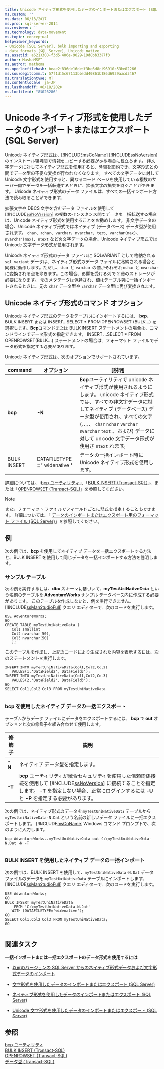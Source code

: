 ```yaml
---
title: Unicode ネイティブ形式を使用したデータのインポートまたはエクスポート (SQL Server) | Microsoft Docs
ms.custom: ''
ms.date: 06/13/2017
ms.prod: sql-server-2014
ms.reviewer: ''
ms.technology: data-movement
ms.topic: conceptual
helpviewer_keywords:
- Unicode [SQL Server], bulk importing and exporting
- data formats [SQL Server], Unicode native
ms.assetid: a6213308-f3d5-406e-9029-19d8bb3367f3
author: MashaMSFT
ms.author: mathoma
ms.openlocfilehash: beae2f836de16dedf3be6d8c196910c53be02266
ms.sourcegitcommit: 57f1d15c67113bbadd40861b886d6929aacd3467
ms.translationtype: MT
ms.contentlocale: ja-JP
ms.lasthandoff: 06/18/2020
ms.locfileid: "85026286"
---
```

# <a name="use-unicode-native-format-to-import-or-export-data-sql-server"></a>Unicode ネイティブ形式を使用したデータのインポートまたはエクスポート (SQL Server)
  Unicode ネイティブ形式は、[!INCLUDE[msCoName](../../includes/msconame-md.md)] [!INCLUDE[ssNoVersion](../../includes/ssnoversion-md.md)] のインストール環境間で情報をコピーする必要がある場合に役立ちます。 非文字データに対してネイティブ形式を使用すると、時間を節約でき、文字形式との間でデータ型の不要な変換が行われなくなります。 すべての文字データに対して Unicode 文字形式を使用すると、異なるコード ページを使用している複数のサーバー間でデータを一括転送するときに、拡張文字の損失を防ぐことができます。 Unicode ネイティブ形式のデータ ファイルは、すべての一括インポート方法で読み取ることができます。  
  
 拡張文字や DBCS 文字を含むデータ ファイルを使用して [!INCLUDE[ssNoVersion](../../includes/ssnoversion-md.md)] の複数のインスタンス間でデータを一括転送する場合は、Unicode ネイティブ形式を使用することをお勧めします。 非文字データの場合、Unicode ネイティブ形式ではネイティブ (データベース) データ型が使用されます。 `char`、`nchar`、`varchar`、`nvarchar`、`text`、`varchar(max)`、`nvarchar(max)`、`ntext` などの文字データの場合、Unicode ネイティブ形式では Unicode 文字データ形式が使用されます。  
  
 Unicode ネイティブ形式のデータ ファイルに SQLVARIANT として格納される `sql_variant` データは、ネイティブ形式のデータ ファイルに格納される場合と同様に動作します。ただし、`char` と `varchar` の値がそれぞれ `nchar` と `nvarchar` に変換される点を除きます。この場合、影響を受ける列で 2 倍のストレージが必要になります。 元のメタデータは保持され、値はテーブル列に一括インポートされるときに、元の `char` データ型や `varchar` データ型に再び変換されます。  
  
## <a name="command-options-for-unicode-native-format"></a>Unicode ネイティブ形式のコマンド オプション  
 Unicode ネイティブ形式のデータをテーブルにインポートするには、 **bcp**、BULK INSERT または INSERT...SELECT \* FROM OPENROWSET (BULK...) を選択します。**Bcp**コマンドまたは BULK INSERT ステートメントの場合は、コマンドラインでデータ形式を指定できます。 INSERT ...SELECT * FROM OPENROWSET(BULK...) ステートメントの場合は、フォーマット ファイルでデータ形式を指定する必要があります。  
  
 Unicode ネイティブ形式は、次のオプションでサポートされています。  
  
|command|オプション|[説明]|  
|-------------|------------|-----------------|  
|**bcp**|**-N**|**Bcp**ユーティリティで unicode ネイティブ形式が使用されるようにします。 unicode ネイティブ形式では、すべての非文字データに対してネイティブ (データベース) データ型が使用され、すべての文字 (、、、、 `char` `nchar` `varchar` `nvarchar` `text` 、および) データに対して unicode 文字データ形式が使用さ `ntext` れます。|  
|BULK INSERT|DATAFILETYPE **= '** widenative **'**|データの一括インポート時に Unicode ネイティブ形式を使用します。|  
  
 詳細については、「[bcp ユーティリティ](../../tools/bcp-utility.md)」、「[BULK INSERT &#40;Transact-SQL&#41;](/sql/t-sql/statements/bulk-insert-transact-sql)」、または「[OPENROWSET &#40;Transact-SQL&#41;](/sql/t-sql/functions/openrowset-transact-sql)」を参照してください。  
  
> [!NOTE]  
>  また、フォーマット ファイルでフィールドごとに形式を指定することもできます。 詳細については、「 [データのインポートまたはエクスポート用のフォーマット ファイル &#40;SQL Server&#41;](format-files-for-importing-or-exporting-data-sql-server.md)」を参照してください。  
  
## <a name="examples"></a>例  
 次の例では、**bcp** を使用してネイティブ データを一括エクスポートする方法と、BULK INSERT を使用して同じデータを一括インポートする方法を説明します。  
  
### <a name="sample-table"></a>サンプル テーブル  
 次の例を実行するには、**dbo** スキーマに基づいて、**myTestUniNativeData** という名前のテーブルを **AdventureWorks** サンプル データベース内に作成する必要があります。 このテーブルを作成しないと、例を実行できません。 [!INCLUDE[ssManStudioFull](../../../includes/ssmanstudiofull-md.md)] クエリ エディターで、次のコードを実行します。  
  
```  
USE AdventureWorks;  
GO  
CREATE TABLE myTestUniNativeData (  
   Col1 smallint,  
   Col2 nvarchar(50),  
   Col3 nvarchar(50)  
   );   
```  
  
 このテーブルを作成し、上記のコードにより生成された内容を表示するには、次のステートメントを実行します。  
  
```  
INSERT INTO myTestUniNativeData(Col1,Col2,Col3)  
   VALUES(1,'DataField2','DataField3');  
INSERT INTO myTestUniNativeData(Col1,Col2,Col3)  
   VALUES(2,'DataField2','DataField3');  
GO  
SELECT Col1,Col2,Col3 FROM myTestUniNativeData  
  
```  
  
### <a name="using-bcp-to-bulk-export-native-data"></a>bcp を使用したネイティブ データの一括エクスポート  
 テーブルからデータ ファイルにデータをエクスポートするには、 **bcp** で **out** オプションと次の修飾子を組み合わせて使用します。  
  
|修飾子|説明|  
|----------------|-----------------|  
|**-N**|ネイティブ データ型を指定します。|  
|**-T**|**bcp** ユーティリティが統合セキュリティを使用した信頼関係接続を使用して [!INCLUDE[ssNoVersion](../../includes/ssnoversion-md.md)] に接続することを指定します。 **-T** を指定しない場合、正常にログインするには **-U** と **-P** を指定する必要があります。|  
  
 次の例では、ネイティブ形式のデータを `myTestUniNativeData` テーブルから `myTestUniNativeData-N.Dat` という名前の新しいデータ ファイルに一括エクスポートします。 [!INCLUDE[msCoName](../../includes/msconame-md.md)] Windows コマンド プロンプトで、次のように入力します。  
  
```  
bcp AdventureWorks..myTestUniNativeData out C:\myTestUniNativeData-N.Dat -N -T  
  
```  
  
### <a name="using-bulk-insert-to-bulk-import-native-data"></a>BULK INSERT を使用したネイティブ データの一括インポート  
 次の例では、BULK INSERT を使用して、`myTestUniNativeData-N.Dat` データ ファイルのデータを `myTestUniNativeData` テーブルにインポートします。 [!INCLUDE[ssManStudioFull](../../../includes/ssmanstudiofull-md.md)] クエリ エディターで、次のコードを実行します。  
  
```  
USE AdventureWorks;  
GO  
BULK INSERT myTestUniNativeData   
    FROM 'C:\myTestUniNativeData-N.Dat'   
   WITH (DATAFILETYPE='widenative');   
GO  
SELECT Col1,Col2,Col3 FROM myTestUniNativeData;  
GO  
  
```  
  
##  <a name="related-tasks"></a><a name="RelatedTasks"></a> 関連タスク  
 **一括インポートまたは一括エクスポートのデータ形式を使用するには**  
  
-   [以前のバージョンの SQL Server からのネイティブ形式データおよび文字形式データのインポート](import-native-and-character-format-data-from-earlier-versions-of-sql-server.md)  
  
-   [文字形式を使用したデータのインポートまたはエクスポート &#40;SQL Server&#41;](use-character-format-to-import-or-export-data-sql-server.md)  
  
-   [ネイティブ形式を使用したデータのインポートまたはエクスポート &#40;SQL Server&#41;](use-native-format-to-import-or-export-data-sql-server.md)  
  
-   [Unicode 文字形式を使用したデータのインポートまたはエクスポート &#40;SQL Server&#41;](use-unicode-character-format-to-import-or-export-data-sql-server.md)  
  
## <a name="see-also"></a>参照  
 [bcp ユーティリティ](../../tools/bcp-utility.md)   
 [BULK INSERT &#40;Transact-SQL&#41;](/sql/t-sql/statements/bulk-insert-transact-sql)   
 [OPENROWSET &#40;Transact-SQL&#41;](/sql/t-sql/functions/openrowset-transact-sql)   
 [データ型 &#40;Transact-SQL&#41;](/sql/t-sql/data-types/data-types-transact-sql)  
  
  
